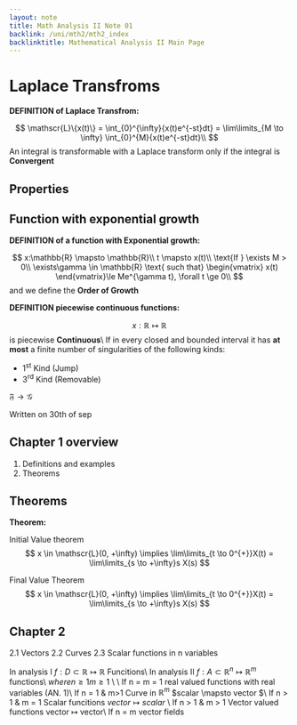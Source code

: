 ```yaml
---
layout: note
title: Math Analysis II Note 01
backlink: /uni/mth2/mth2_index
backlinktitle: Mathematical Analysis II Main Page
---
```


# Laplace Transfroms #

<div class="note-block">
<strong>DEFINITION of Laplace Transfrom:</strong>

$$
\mathscr{L}\{x(t)\} = \int_{0}^{\infty}{x(t)e^{-st}dt} = \lim\limits_{M \to \infty} \int_{0}^{M}{x(t)e^{-st}dt}\\
$$
An integral is transformable with a Laplace transform only if the integral is **Convergent**
</div>

## Properties ##

## Function with exponential growth ##

<div class="note-block">
<strong>DEFINITION of a function with Exponential growth:</strong>

$$
x:\mathbb{R} \mapsto \mathbb{R}\\
t \mapsto x(t)\\
\text{If } \exists M > 0\\
\exists\gamma \in \mathbb{R} \text{ such that} \begin{vmatrix} x(t) \end{vmatrix}\le Me^{\gamma t}, \forall t \ge 0\\
$$
and we define the **Order of Growth**

</div>


<div class="note-block">
<strong>DEFINITION piecewise continuous functions:</strong>

$$
x: \mathbb{R} \mapsto \mathbb{R}$$ is piecewise **Continuous**\\
If in every closed and bounded interval it has **at most** a finite number of singularities of the following kinds:

* $1^{\text{st}}$ Kind (Jump)
* $3^{\text{rd}}$ Kind (Removable)
</div>

$\mathfrak{F} \to \mathscr{G}$

Written on 30th of sep
## Chapter 1 overview ##

1. Definitions and examples
1. Theorems

## Theorems ##

<div class="note-block">
<strong>Theorem:</strong>

Initial Value theorem
$$
x \in \mathscr{L}(0, +\infty) \implies \lim\limits_{t \to 0^{+}}X(t) = \lim\limits_{s \to +\infty}s X(s)  $$

Final Value Theorem
$$
x \in \mathscr{L}(0, +\infty) \implies \lim\limits_{t \to 0^{+}}X(t) = \lim\limits_{s \to +\infty}s X(s)  $$
</div>

## Chapter 2 ##

2.1 Vectors
2.2 Curves
2.3 Scalar functions in n variables

In analysis I $f:D \subset \mathbb{R} \mapsto \mathbb{R}$ Funcitions\\
In analysis II $f: A \subset \mathbb{R}^n \mapsto \mathbb{R}^m$ functions\\
$where n \ge  1 m \ge 1$ \\
\\
If n = m = 1 real valued functions with real variables (AN. 1)\\
If n = 1 & m>1 Curve in $\mathbb{R}^m$ $scalar \mapsto vector $\\
If n > 1 & m = 1 Scalar funcitions $vector \mapsto scalar$ \\
If n > 1 & m > 1 Vector valued functions vector $\mapsto$ vector\\
    If n = m vector fields
